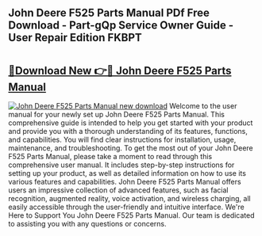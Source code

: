 ## John Deere F525 Parts Manual PDf Free Download - Part-gQp Service Owner Guide - User Repair Edition FKBPT

# <h2><a href="http://bc92327.oget.top/?id=John+Deere+F525+Parts+Manual">🔗Download New 👉🔴 John Deere F525 Parts Manual</a></h2>

[![John Deere F525 Parts Manual new download](https://i.imgur.com/5g1atiW.png)](http://bc92327.oget.top/?id=John+Deere+F525+Parts+Manual)
Welcome to the user manual for your newly set up John Deere F525 Parts Manual. This comprehensive guide is intended to help you get started with your product and provide you with a thorough understanding of its features, functions, and capabilities. You will find clear instructions for installation, usage, maintenance, and troubleshooting. To get the most out of your John Deere F525 Parts Manual, please take a moment to read through this comprehensive user manual. It includes step-by-step instructions for setting up your product, as well as detailed information on how to use its various features and capabilities. John Deere F525 Parts Manual offers users an impressive collection of advanced features, such as facial recognition, augmented reality, voice activation, and wireless charging, all easily accessible through the user-friendly and intuitive interface. We're Here to Support You John Deere F525 Parts Manual. Our team is dedicated to assisting you with any questions or concerns.
